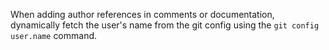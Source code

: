 When adding author references in comments or documentation, dynamically fetch the user's name from the git config using the `git config user.name` command.